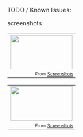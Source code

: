 TODO / Known Issues:

screenshots:
<table style="width:auto;"><tr><td><a href="http://picasaweb.google.com/lh/photo/2bGwfVk7YCvpX6N8H6AjhQ?feat=embedwebsite"><img src="http://lh5.ggpht.com/_0E4GwJQlOT8/TNNv_qKnAXI/AAAAAAAABeo/DAHHK-qO8AE/s144/screenshot1.png" height="80" width="144" /></a></td></tr><tr><td style="font-family:arial,sans-serif; font-size:11px; text-align:right">From <a href="http://picasaweb.google.com/paigeadele/Screenshots?feat=embedwebsite">Screenshots</a></td></tr></table>
<table style="width:auto;"><tr><td><a href="http://picasaweb.google.com/lh/photo/lKdpnV-pHLyX_N-R0-5bQQ?feat=embedwebsite"><img src="http://lh5.ggpht.com/_0E4GwJQlOT8/TNNv_8sqazI/AAAAAAAABes/akcl8j_K98M/s144/screenhsot2.png" height="80" width="144" /></a></td></tr><tr><td style="font-family:arial,sans-serif; font-size:11px; text-align:right">From <a href="http://picasaweb.google.com/paigeadele/Screenshots?feat=embedwebsite">Screenshots</a></td></tr></table> 

